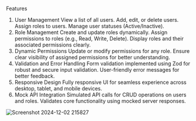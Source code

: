 Features
1. User Management
View a list of all users.
Add, edit, or delete users.
Assign roles to users.
Manage user statuses (Active/Inactive).
2. Role Management
Create and update roles dynamically.
Assign permissions to roles (e.g., Read, Write, Delete).
Display roles and their associated permissions clearly.
3. Dynamic Permissions
Update or modify permissions for any role.
Ensure clear visibility of assigned permissions for better understanding.
4. Validation and Error Handling
Form validation implemented using Zod for robust and secure input validation.
User-friendly error messages for better feedback.
5. Responsive Design
Fully responsive UI for seamless experience across desktop, tablet, and mobile devices.
6. Mock API Integration
Simulated API calls for CRUD operations on users and roles.
Validates core functionality using mocked server responses.

![Screenshot 2024-12-02 215827](https://github.com/user-attachments/assets/f050ea0f-2bc1-4075-b47d-7b1d656e0958)
